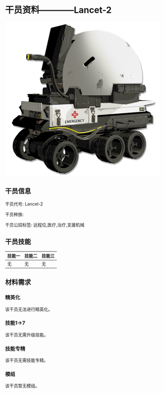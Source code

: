 # 干员资料————Lancet-2

![Lancet-2](./oprImages/Lancet-2.png)

## 干员信息

干员代号: Lancet-2

干员种族: 

干员公招标签: 远程位,医疗,治疗,支援机械

## 干员技能

| 技能一       | 技能二   | 技能三 |
| ------------ | -------- | ------ |
| 无 | 无 | 无 |

## 材料需求

### 精英化

该干员无法进行精英化。

### 技能1→7

该干员无需升级技能。

### 技能专精

该干员无需技能专精。

### 模组

该干员暂无模组。

